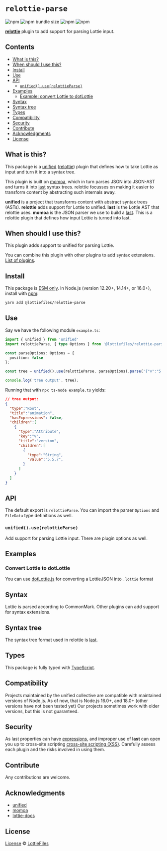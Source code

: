 # `relottie-parse`

![npm](https://img.shields.io/npm/v/@lottiefiles/relottie-parse)
![npm bundle size](https://img.shields.io/bundlephobia/minzip/%40lottiefiles%2Frelottie-parse)
![npm](https://img.shields.io/npm/dt/%40lottiefiles/relottie-parse)
![npm](https://img.shields.io/npm/l/@lottiefiles/relottie-parse)

**[relottie][]** plugin to add support for parsing Lottie input.

## Contents

*   [What is this?](#what-is-this)
*   [When should I use this?](#when-should-i-use-this)
*   [Install](#install)
*   [Use](#use)
*   [API](#api)
    *   [`unified().use(relottieParse)`](#unifieduserelottieparse)
*   [Examples](#examples)
    *   [Example: convert Lottie to dotLottie](#convert-lottie-to-dotlottie)
*   [Syntax](#syntax)
*   [Syntax tree](#syntax-tree)
*   [Types](#types)
*   [Compatibility](#compatibility)
*   [Security](#security)
*   [Contribute](#contribute)
*   [Acknowledgments](#acknowledgments)
*   [License](#license)

## What is this?

This package is a [unified][] ([relottie][]) plugin that defines how to take
Lottie as input and turn it into a syntax tree.

This plugin is built on [momoa][], which in turn parses JSON into JSON-AST and turns it into [last][] syntax trees.
relottie focusses on making it easier to transform content by abstracting such
internals away.

**unified** is a project that transforms content with abstract syntax trees
(ASTs).
**relottie** adds support for Lottie to unified.
**last** is the Lottie AST that relottie uses.
**momoa** is the JSON parser we use to build a [last][].
This is a relottie plugin that defines how input Lottie is turned into last.

## When should I use this?

This plugin adds support to unified for parsing Lottie.

You can combine this plugin with other plugins to add syntax extensions. [List of plugins][list-of-plugins].

## Install

This package is [ESM only](https://gist.github.com/sindresorhus/a39789f98801d908bbc7ff3ecc99d99c).
In Node.js (version 12.20+, 14.14+, or 16.0+), install with [npm][]:

```sh
yarn add @lottiefiles/relottie-parse
```

## Use

Say we have the following module `example.ts`:

```ts
import { unified } from 'unified'
import relottieParse, { type Options } from '@lottiefiles/relottie-parse'

const parseOptions: Options = {
  position: false
};

const tree = unified().use(relottieParse, parseOptions).parse('{"v":"5.5.7"}');

console.log('tree output', tree);
```

Running that with `npx ts-node example.ts` yields:

```json
// tree output:
{
  "type":"Root",
  "title":"animation",
  "hasExpressions": false,
  "children":[
    {
      "type":"Attribute",
      "key":"v",
      "title":"version",
      "children":[
        {
          "type":"String",
          "value":"5.5.7",
        }
      ]
    }
  ]
}
```

## API

The default export is `relottieParse`.
You can import the parser `Options` and `FileData` type definitions as well.

### `unified().use(relottieParse)`

Add support for parsing Lottie input.
There are plugin options as well.

## Examples

### Convert Lottie to dotLottie

You can use [dotLottie.js] for converting a LottieJSON into `.lottie` format

## Syntax

Lottie is parsed according to CommonMark.
Other plugins can add support for syntax extensions.

## Syntax tree

The syntax tree format used in relottie is [last][].

## Types

This package is fully typed with [TypeScript][].

## Compatibility

Projects maintained by the unified collective are compatible with maintained
versions of Node.js.
As of now, that is Node.js 16.0+, and 18.0+ (other versions have not been tested yet)
Our projects sometimes work with older versions, but this is not guaranteed.

## Security

As last properties can have [expressions][], and improper use of **last** can open you up to cross-site scripting [cross-site scripting (XSS)][XSS]. Carefully assess each plugin and the risks involved in using them.

## Contribute

Any contributions are welcome.

## Acknowledgments

*   [unified][]
*   [momoa][]
*   [lottie-docs][]

## License

[License](license) © [LottieFiles][lottiefiles]

[unified]: https://github.com/unifiedjs/unified

[typescript]: https://www.typescriptlang.org

[npm]: https://docs.npmjs.com/cli/install

[lottie]: https://lottiefiles.com/what-is-lottie

[momoa]: https://github.com/humanwhocodes/momoa

[lottiefiles]: https://github.com/LottieFiles

[list-of-plugins]: https://github.com/LottieFiles/relottie/tree/main/packages

[relottie]: https://github.com/LottieFiles/relottie

[last]: https://github.com/LottieFiles/relottie/tree/main/packages/last

[last-builder]: https://github.com/LottieFiles/relottie/tree/main/packages/last-builder

[relottie-parse]: https://github.com/LottieFiles/relottie/tree/main/packages/relottie-parse

[relottie-stringify]: https://github.com/LottieFiles/relottie/tree/main/packages/relottie-stringify

[dotLottie.js]: https://github.com/dotlottie/dotlottie-js

[lottie-docs]: https://lottiefiles.github.io/lottie-docs/

[expressions]: https://lottiefiles.github.io/lottie-docs/expressions/#expressions

[xss]: https://en.wikipedia.org/wiki/Cross-site_scripting

[syntax]: #syntax

[syntax-tree]: #syntax-tree

[contribute]: #contribute
